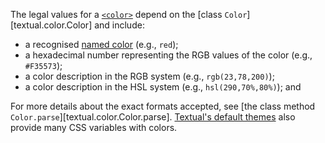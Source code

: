 The legal values for a [`<color>`](/css_types/color) depend on the [class `Color`][textual.color.Color] and include:

 - a recognised [named color](../../api/color#textual.color--named-colors) (e.g., `red`);
 - a hexadecimal number representing the RGB values of the color (e.g., `#F35573`);
 - a color description in the RGB system (e.g., `rgb(23,78,200)`);
 - a color description in the HSL system (e.g., `hsl(290,70%,80%)`); and

For more details about the exact formats accepted, see [the class method `Color.parse`][textual.color.Color.parse].
[Textual's default themes](../../guide/design#theme-reference) also provide many CSS variables with colors.
